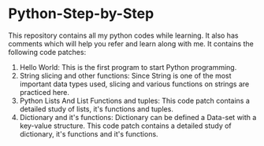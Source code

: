 # Python-Step-by-Step
This repository contains all my python codes while learning. It also has comments which will help you refer and learn along with me.
It contains the following code patches:
  1. Hello World: This is the first program to start Python programming.
  2. String slicing and other functions: Since String is one of the most important data types used, slicing and various functions on strings are practiced here.
  3. Python Lists And List Functions and tuples: This code patch contains a detailed study of lists, it's functions and tuples.
  4. Dictionary and it's functions: Dictionary can be defined a Data-set with a key-value structure.  This code patch contains a detailed study of dictionary, it's functions and
     it's functions.
